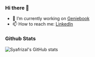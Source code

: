 ### Hi there 👋

<!--
**ikaru19/ikaru19** is a ✨ _special_ ✨ repository because its `README.md` (this file) appears on your GitHub profile.

Here are some ideas to get you started:

- 🔭 I’m currently working on ...
- 🌱 I’m currently learning ...
- 👯 I’m looking to collaborate on ...
- 🤔 I’m looking for help with ...
- 💬 Ask me about ...
- 📫 How to reach me: ...
- 😄 Pronouns: ...
- ⚡ Fun fact: ...
-->
- 🔭 I’m currently working on <a href="https://geniebook.com/"> Geniebook </a> 
- 📫 How to reach me:  <a href="https://www.linkedin.com/in/muhammad-syafrizal-1abb70120/"> LinkedIn </a> 

### Github Stats

![Syafrizal's GitHub stats](https://github-readme-stats.vercel.app/api?username=syafrizal&show_icons=true&theme=tokyonight)

